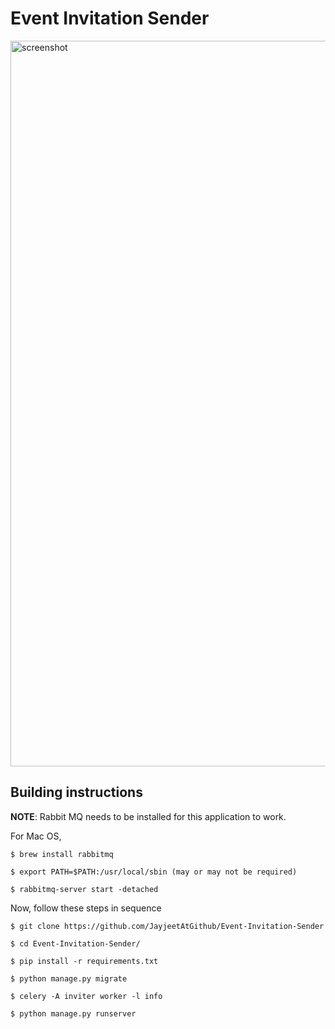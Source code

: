 # Event Invitation Sender

<img width="1161" alt="screenshot" src="https://user-images.githubusercontent.com/33978990/68966550-6d9b3100-0804-11ea-919a-469d102acc69.png">

## Building instructions

**NOTE**: Rabbit MQ needs to be installed for this application to work.

For Mac OS,
```
$ brew install rabbitmq

$ export PATH=$PATH:/usr/local/sbin (may or may not be required)

$ rabbitmq-server start -detached
```

Now, follow these steps in sequence
```
$ git clone https://github.com/JayjeetAtGithub/Event-Invitation-Sender

$ cd Event-Invitation-Sender/

$ pip install -r requirements.txt

$ python manage.py migrate

$ celery -A inviter worker -l info

$ python manage.py runserver
```
